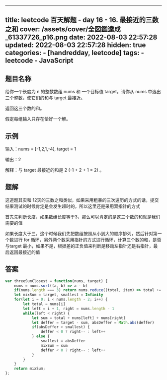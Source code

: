 ---
title: leetcode 百天解题 - day 16 - 16. 最接近的三数之和
cover: /assets/cover/全図鑑達成_61337726_p16.png
date: 2022-08-03 22:57:28
updated: 2022-08-03 22:57:28
hidden: true
categories:
    - [handredday, leetcode]
tags:
    - leetcode
    - JavaScript
------
## 题目名称

给你一个长度为 n 的整数数组 nums 和 一个目标值 target。请你从 nums 中选出三个整数，使它们的和与 target 最接近。

返回这三个数的和。

假定每组输入只存在恰好一个解。

## 示例

输入：nums = [-1,2,1,-4], target = 1

输出：2

解释：与 target 最接近的和是 2 (-1 + 2 + 1 = 2) 。

## 题解

这道题其实和 12天的三数之和类似，如果采用粗暴的三次遍历的方式的话，提交结果测试的时候肯定是会发生超时的，所以这里还是采用双指针的方式

首先先判断长度，如果数组长度等于3，那么可以肯定的是这三个数的和就是我们需要的值

如果长度大于三，这个时候我们先把数组按照从小到大的顺序排列，然后针对第一个数进行 for 循环，另外两个数采用指针的方式进行循环，计算三个数的和，是否与target 最小，如果不是，根据差的正负值来判断是移动左指针还是右指针，最后返回最接近的值

## 答案

~~~js
var threeSumClosest = function(nums, target) {
    nums = nums.sort((a, b) => a - b)
    if(nums.length === 3) return nums.reduce((total, item) => total += item, 0)
    let mixSum = target, smallest = Infinity
    for(let i = 0; i < nums.length - 2; i++) {
        let total = nums[i]
        let left = i + 1, right = nums.length - 1
        while(left < right) {
            let sum = total + nums[left] + nums[right]
            let deffer = target - sum, absDeffer = Math.abs(deffer)
            if(absDeffer > smallest) {
                deffer < 0 ? right-- : left++
            } else {
                smallest = absDeffer
                mixSum = sum
                deffer < 0 ? right-- : left++
            }
        }
    }
    return mixSum;
};
~~~


